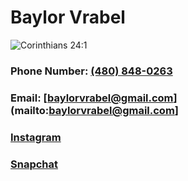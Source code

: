 # Baylor Vrabel

![Corinthians 24:1](https://scontent-lax3-2.cdninstagram.com/v/t51.2885-15/275540180_504344087922420_8365398249661258411_n.jpg?stp=dst-jpg_e35&_nc_ht=scontent-lax3-2.cdninstagram.com&_nc_cat=100&_nc_ohc=J4OCIfZ0lsoAX84LJQ4&edm=AABBvjUBAAAA&ccb=7-4&ig_cache_key=Mjc4OTU4MjA3MjYxMDM5Mzk2Ng%3D%3D.2-ccb7-4&oh=00_AT8To9zqRLMISEqoZVHR7XyDFJrLWCJJlEsiJcUpL5m4UA&oe=622E348B&_nc_sid=83d603)

### Phone Number: [(480) 848-0263](tel:4808480263)

### Email: [baylorvrabel@gmail.com](mailto:baylorvrabel@gmail.com]

### [Instagram](instagram.com/baylorvrabel)

### [Snapchat](snapchat.com/add/baylor_vrabel)
